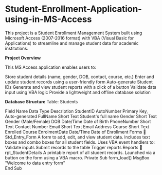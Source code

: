 # Student-Enrollment-Application-using-in-MS-Access
This project is a Student Enrollment Management System built using Microsoft Access (2007-2016 format) with VBA (Visual Basic for Applications) to streamline and manage student data for academic institutions.

**Project Overview**

This MS Access application enables users to:


Store student details (name, gender, DOB, contact, course, etc.)
Enter and update student records using a user-friendly form
Auto-generate Student IDs
Generate and view student reports with a click of a button
Validate data input using VBA logic
Provide a lightweight and offline database solution

**Database Structure**
Table: Students


Field Name	Data Type	Description
StudentID	AutoNumber	Primary Key, Auto-generated
FullName	Short Text	Student's full name
Gender	Short Text	Gender (Male/Female)
DOB	Date/Time	Date of Birth
PhoneNumber	Short Text	Contact Number
Email	Short Text	Email Address
Course	Short Text	Enrolled Course
EnrolmentDate	Date/Time	Date of Enrollment
Forms
🔹 Std_Entry_Form
A form to add, edit, and view student data.
Includes text boxes and combo boxes for all student fields.
Uses VBA event handlers to:
Validate inputs
Submit records to the table
Trigger reports
Reports
🔹 rpt_StudentDetails
A printable report of all student records.
Launched via a button on the form using a VBA macro.
Private Sub form_load()
  MsgBox "Welcome to data entry form"  
End Sub
